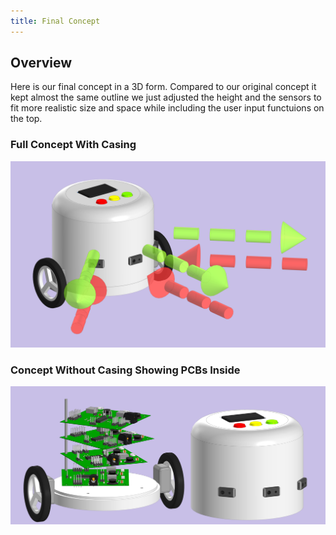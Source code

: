 ```yaml
---
title: Final Concept
---
```


## Overview
Here is our final concept in a 3D form. Compared to our original concept it kept almost the same outline we just adjusted the height and the sensors to fit more realistic size and space while including the user input functuions on the top.
### Full Concept With Casing
![Image of Concept](Final_Concept_Image2.png)
### Concept Without Casing Showing PCBs Inside
![Image with PCBs](Final_Concept_Image.png)
